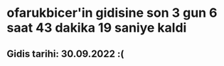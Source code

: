 # ofarukbicer'in gidisine son 3 gun 6 saat 43 dakika 19 saniye kaldi

## Gidis tarihi: 30.09.2022 :(